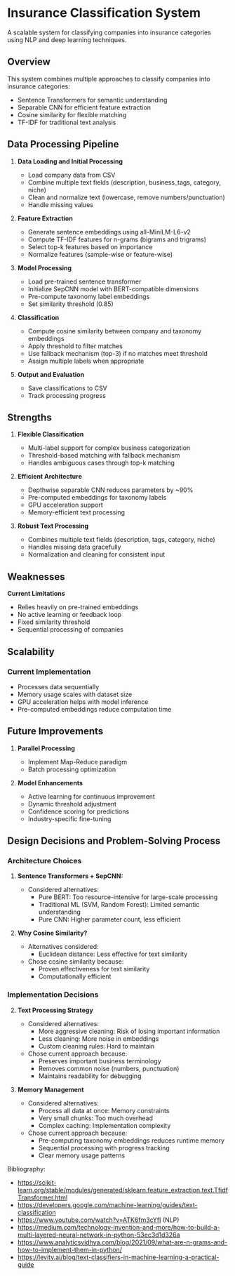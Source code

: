 # Insurance Classification System

A scalable system for classifying companies into insurance categories using NLP and deep learning techniques.

## Overview

This system combines multiple approaches to classify companies into insurance categories:

- Sentence Transformers for semantic understanding
- Separable CNN for efficient feature extraction
- Cosine similarity for flexible matching
- TF-IDF for traditional text analysis

## Data Processing Pipeline

1. **Data Loading and Initial Processing**
   - Load company data from CSV
   - Combine multiple text fields (description, business_tags, category, niche)
   - Clean and normalize text (lowercase, remove numbers/punctuation)
   - Handle missing values

2. **Feature Extraction**
   - Generate sentence embeddings using all-MiniLM-L6-v2
   - Compute TF-IDF features for n-grams (bigrams and trigrams)
   - Select top-k features based on importance
   - Normalize features (sample-wise or feature-wise)

3. **Model Processing**
   - Load pre-trained sentence transformer
   - Initialize SepCNN model with BERT-compatible dimensions
   - Pre-compute taxonomy label embeddings
   - Set similarity threshold (0.85)

4. **Classification**
   - Compute cosine similarity between company and taxonomy embeddings
   - Apply threshold to filter matches
   - Use fallback mechanism (top-3) if no matches meet threshold
   - Assign multiple labels when appropriate

5. **Output and Evaluation**
   - Save classifications to CSV
   - Track processing progress

## Strengths

1. **Flexible Classification**
   - Multi-label support for complex business categorization
   - Threshold-based matching with fallback mechanism
   - Handles ambiguous cases through top-k matching

2. **Efficient Architecture**
   - Depthwise separable CNN reduces parameters by ~90%
   - Pre-computed embeddings for taxonomy labels
   - GPU acceleration support
   - Memory-efficient text processing

3. **Robust Text Processing**
   - Combines multiple text fields (description, tags, category, niche)
   - Handles missing data gracefully
   - Normalization and cleaning for consistent input

## Weaknesses

**Current Limitations**

   - Relies heavily on pre-trained embeddings
   - No active learning or feedback loop
   - Fixed similarity threshold
   - Sequential processing of companies

## Scalability

### Current Implementation
- Processes data sequentially
- Memory usage scales with dataset size
- GPU acceleration helps with model inference
- Pre-computed embeddings reduce computation time

## Future Improvements

1. **Parallel Processing**
   - Implement Map-Reduce paradigm
   - Batch processing optimization

2. **Model Enhancements**
   - Active learning for continuous improvement
   - Dynamic threshold adjustment
   - Confidence scoring for predictions
   - Industry-specific fine-tuning

## Design Decisions and Problem-Solving Process

### Architecture Choices

1. **Sentence Transformers + SepCNN:**
   - Considered alternatives:
     - Pure BERT: Too resource-intensive for large-scale processing
     - Traditional ML (SVM, Random Forest): Limited semantic understanding
     - Pure CNN: Higher parameter count, less efficient


2. **Why Cosine Similarity?**
   - Alternatives considered:
     - Euclidean distance: Less effective for text similarity
   - Chose cosine similarity because:
     - Proven effectiveness for text similarity
     - Computationally efficient

### Implementation Decisions


2. **Text Processing Strategy**
   - Considered alternatives:
     - More aggressive cleaning: Risk of losing important information
     - Less cleaning: More noise in embeddings
     - Custom cleaning rules: Hard to maintain
   - Chose current approach because:
     - Preserves important business terminology
     - Removes common noise (numbers, punctuation)
     - Maintains readability for debugging

3. **Memory Management**
   - Considered alternatives:
     - Process all data at once: Memory constraints
     - Very small chunks: Too much overhead
     - Complex caching: Implementation complexity
   - Chose current approach because:
     - Pre-computing taxonomy embeddings reduces runtime memory
     - Sequential processing with progress tracking
     - Clear memory usage patterns


Bibliography:

- https://scikit-learn.org/stable/modules/generated/sklearn.feature_extraction.text.TfidfTransformer.html
- https://developers.google.com/machine-learning/guides/text-classification
- https://www.youtube.com/watch?v=ATK6fm3cYfI (NLP)
- https://medium.com/technology-invention-and-more/how-to-build-a-multi-layered-neural-network-in-python-53ec3d1d326a
- https://www.analyticsvidhya.com/blog/2021/09/what-are-n-grams-and-how-to-implement-them-in-python/
- https://levity.ai/blog/text-classifiers-in-machine-learning-a-practical-guide
